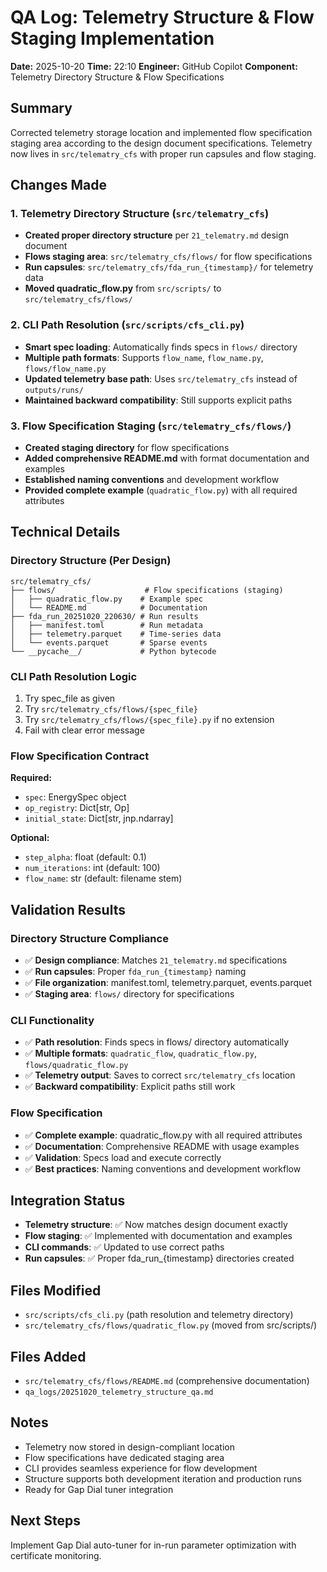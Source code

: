 # QA Log: Telemetry Structure & Flow Staging Implementation
**Date:** 2025-10-20
**Time:** 22:10
**Engineer:** GitHub Copilot
**Component:** Telemetry Directory Structure & Flow Specifications

## Summary
Corrected telemetry storage location and implemented flow specification staging area according to the design document specifications. Telemetry now lives in `src/telematry_cfs` with proper run capsules and flow staging.

## Changes Made

### 1. Telemetry Directory Structure (`src/telematry_cfs`)
- **Created proper directory structure** per `21_telematry.md` design document
- **Flows staging area**: `src/telematry_cfs/flows/` for flow specifications
- **Run capsules**: `src/telematry_cfs/fda_run_{timestamp}/` for telemetry data
- **Moved quadratic_flow.py** from `src/scripts/` to `src/telematry_cfs/flows/`

### 2. CLI Path Resolution (`src/scripts/cfs_cli.py`)
- **Smart spec loading**: Automatically finds specs in `flows/` directory
- **Multiple path formats**: Supports `flow_name`, `flow_name.py`, `flows/flow_name.py`
- **Updated telemetry base path**: Uses `src/telematry_cfs` instead of `outputs/runs/`
- **Maintained backward compatibility**: Still supports explicit paths

### 3. Flow Specification Staging (`src/telematry_cfs/flows/`)
- **Created staging directory** for flow specifications
- **Added comprehensive README.md** with format documentation and examples
- **Established naming conventions** and development workflow
- **Provided complete example** (`quadratic_flow.py`) with all required attributes

## Technical Details

### Directory Structure (Per Design)
```
src/telematry_cfs/
├── flows/                    # Flow specifications (staging)
│   ├── quadratic_flow.py    # Example spec
│   └── README.md            # Documentation
├── fda_run_20251020_220630/ # Run results
│   ├── manifest.toml        # Run metadata
│   ├── telemetry.parquet    # Time-series data
│   └── events.parquet       # Sparse events
└── __pycache__/             # Python bytecode
```

### CLI Path Resolution Logic
1. Try spec_file as given
2. Try `src/telematry_cfs/flows/{spec_file}`
3. Try `src/telematry_cfs/flows/{spec_file}.py` if no extension
4. Fail with clear error message

### Flow Specification Contract
**Required:**
- `spec`: EnergySpec object
- `op_registry`: Dict[str, Op]
- `initial_state`: Dict[str, jnp.ndarray]

**Optional:**
- `step_alpha`: float (default: 0.1)
- `num_iterations`: int (default: 100)
- `flow_name`: str (default: filename stem)

## Validation Results

### Directory Structure Compliance
- ✅ **Design compliance**: Matches `21_telematry.md` specifications
- ✅ **Run capsules**: Proper `fda_run_{timestamp}` naming
- ✅ **File organization**: manifest.toml, telemetry.parquet, events.parquet
- ✅ **Staging area**: `flows/` directory for specifications

### CLI Functionality
- ✅ **Path resolution**: Finds specs in flows/ directory automatically
- ✅ **Multiple formats**: `quadratic_flow`, `quadratic_flow.py`, `flows/quadratic_flow.py`
- ✅ **Telemetry output**: Saves to correct `src/telematry_cfs` location
- ✅ **Backward compatibility**: Explicit paths still work

### Flow Specification
- ✅ **Complete example**: quadratic_flow.py with all required attributes
- ✅ **Documentation**: Comprehensive README with usage examples
- ✅ **Validation**: Specs load and execute correctly
- ✅ **Best practices**: Naming conventions and development workflow

## Integration Status
- **Telemetry structure**: ✅ Now matches design document exactly
- **Flow staging**: ✅ Implemented with documentation and examples
- **CLI commands**: ✅ Updated to use correct paths
- **Run capsules**: ✅ Proper fda_run_{timestamp} directories created

## Files Modified
- `src/scripts/cfs_cli.py` (path resolution and telemetry directory)
- `src/telematry_cfs/flows/quadratic_flow.py` (moved from src/scripts/)

## Files Added
- `src/telematry_cfs/flows/README.md` (comprehensive documentation)
- `qa_logs/20251020_telemetry_structure_qa.md`

## Notes
- Telemetry now stored in design-compliant location
- Flow specifications have dedicated staging area
- CLI provides seamless experience for flow development
- Structure supports both development iteration and production runs
- Ready for Gap Dial tuner integration

## Next Steps
Implement Gap Dial auto-tuner for in-run parameter optimization with certificate monitoring.